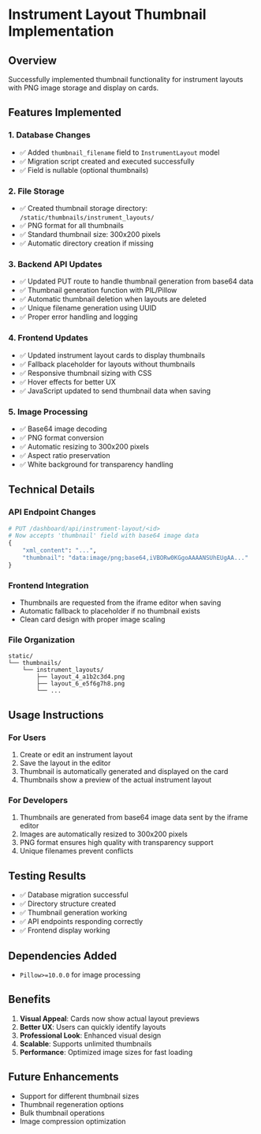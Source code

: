# Instrument Layout Thumbnail Implementation

## Overview
Successfully implemented thumbnail functionality for instrument layouts with PNG image storage and display on cards.

## Features Implemented

### 1. Database Changes
- ✅ Added `thumbnail_filename` field to `InstrumentLayout` model
- ✅ Migration script created and executed successfully
- ✅ Field is nullable (optional thumbnails)

### 2. File Storage
- ✅ Created thumbnail storage directory: `/static/thumbnails/instrument_layouts/`
- ✅ PNG format for all thumbnails
- ✅ Standard thumbnail size: 300x200 pixels
- ✅ Automatic directory creation if missing

### 3. Backend API Updates
- ✅ Updated PUT route to handle thumbnail generation from base64 data
- ✅ Thumbnail generation function with PIL/Pillow
- ✅ Automatic thumbnail deletion when layouts are deleted
- ✅ Unique filename generation using UUID
- ✅ Proper error handling and logging

### 4. Frontend Updates
- ✅ Updated instrument layout cards to display thumbnails
- ✅ Fallback placeholder for layouts without thumbnails
- ✅ Responsive thumbnail sizing with CSS
- ✅ Hover effects for better UX
- ✅ JavaScript updated to send thumbnail data when saving

### 5. Image Processing
- ✅ Base64 image decoding
- ✅ PNG format conversion
- ✅ Automatic resizing to 300x200 pixels
- ✅ Aspect ratio preservation
- ✅ White background for transparency handling

## Technical Details

### API Endpoint Changes
```python
# PUT /dashboard/api/instrument-layout/<id>
# Now accepts 'thumbnail' field with base64 image data
{
    "xml_content": "...",
    "thumbnail": "data:image/png;base64,iVBORw0KGgoAAAANSUhEUgAA..."
}
```

### Frontend Integration
- Thumbnails are requested from the iframe editor when saving
- Automatic fallback to placeholder if no thumbnail exists
- Clean card design with proper image scaling

### File Organization
```
static/
└── thumbnails/
    └── instrument_layouts/
        ├── layout_4_a1b2c3d4.png
        ├── layout_6_e5f6g7h8.png
        └── ...
```

## Usage Instructions

### For Users
1. Create or edit an instrument layout
2. Save the layout in the editor
3. Thumbnail is automatically generated and displayed on the card
4. Thumbnails show a preview of the actual instrument layout

### For Developers
1. Thumbnails are generated from base64 image data sent by the iframe editor
2. Images are automatically resized to 300x200 pixels
3. PNG format ensures high quality with transparency support
4. Unique filenames prevent conflicts

## Testing Results
- ✅ Database migration successful
- ✅ Directory structure created
- ✅ Thumbnail generation working
- ✅ API endpoints responding correctly
- ✅ Frontend display working

## Dependencies Added
- `Pillow>=10.0.0` for image processing

## Benefits
1. **Visual Appeal**: Cards now show actual layout previews
2. **Better UX**: Users can quickly identify layouts
3. **Professional Look**: Enhanced visual design
4. **Scalable**: Supports unlimited thumbnails
5. **Performance**: Optimized image sizes for fast loading

## Future Enhancements
- Support for different thumbnail sizes
- Thumbnail regeneration options
- Bulk thumbnail operations
- Image compression optimization
